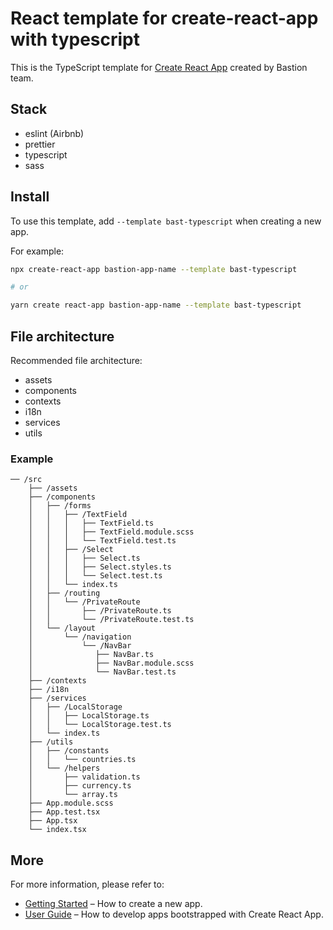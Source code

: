 # React template for create-react-app with typescript

This is the TypeScript template for [Create React App](https://github.com/facebook/create-react-app) created by Bastion team.

## Stack

- eslint (Airbnb)
- prettier
- typescript
- sass

## Install

To use this template, add `--template bast-typescript` when creating a new app.

For example:

```sh
npx create-react-app bastion-app-name --template bast-typescript

# or

yarn create react-app bastion-app-name --template bast-typescript
```

## File architecture

Recommended file architecture:

- assets
- components
- contexts
- i18n
- services
- utils

### Example

```text
── /src
    ├── /assets
    ├── /components
    │   ├── /forms
    │   │   ├── /TextField
    │   │   │   ├── TextField.ts
    │   │   │   ├── TextField.module.scss
    │   │   │   └── TextField.test.ts
    │   │   ├── /Select
    │   │   │   ├── Select.ts
    │   │   │   ├── Select.styles.ts
    │   │   │   └── Select.test.ts
    │   │   └── index.ts
    │   ├── /routing
    │   │   └── /PrivateRoute
    │   │       ├── /PrivateRoute.ts
    │   │       └── /PrivateRoute.test.ts
    │   └── /layout
    │       └── /navigation
    │           └── /NavBar
    │              ├── NavBar.ts
    │              ├── NavBar.module.scss
    │              └── NavBar.test.ts
    ├── /contexts
    ├── /i18n
    ├── /services
    │   ├── /LocalStorage
    │   │   ├── LocalStorage.ts
    │   │   └── LocalStorage.test.ts
    │   └── index.ts
    ├── /utils
    │   ├── /constants
    │   │   └── countries.ts
    │   └── /helpers
    │       ├── validation.ts
    │       ├── currency.ts
    │       └── array.ts
    ├── App.module.scss
    ├── App.test.tsx
    ├── App.tsx
    └── index.tsx
```

## More

For more information, please refer to:

- [Getting Started](https://create-react-app.dev/docs/getting-started) – How to create a new app.
- [User Guide](https://create-react-app.dev) – How to develop apps bootstrapped with Create React App.
